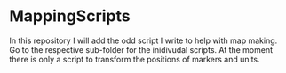 # MappingScripts

In this repository I will add the odd script I write to help with map making. Go to the respective sub-folder for the inidivudal scripts. At the moment there is only a script to transform the positions of markers and units.
